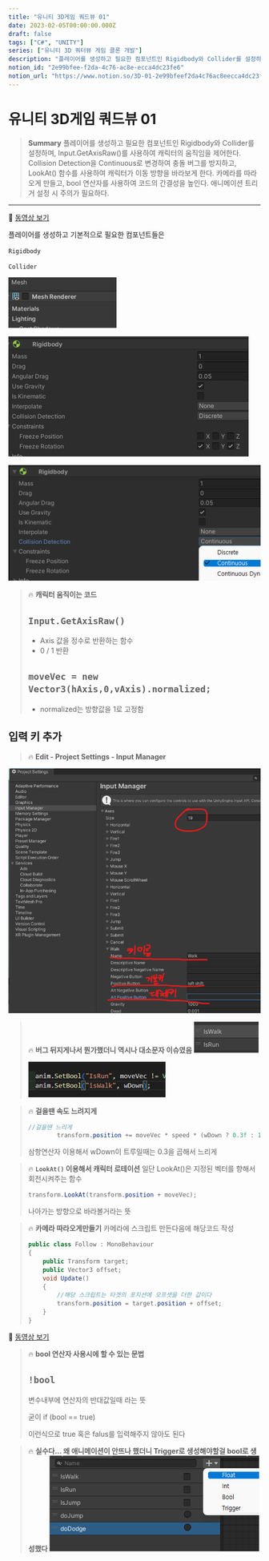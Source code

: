 ```yaml
---
title: "유니티 3D게임 쿼드뷰 01"
date: 2023-02-05T00:00:00.000Z
draft: false
tags: ["C#", "UNITY"]
series: ["유니티 3D 쿼터뷰 게임 클론 개발"]
description: "플레이어를 생성하고 필요한 컴포넌트인 Rigidbody와 Collider를 설정하며, Input.GetAxisRaw()를 사용하여 캐릭터의 움직임을 제어한다. Collision Detection을 Continuous로 변경하여 충돌 버그를 방지하고, LookAt() 함수를 사용하여 캐릭터가 이동 방향을 바라보게 한다. 카메라를 따라오게 만들고, bool 연산자를 사용하여 코드의 간결성을 높인다. 애니메이션 트리거 설정 시 주의가 필요하다."
notion_id: "2e99bfee-f2da-4c76-ac8e-ecca4dc23fe6"
notion_url: "https://www.notion.so/3D-01-2e99bfeef2da4c76ac8eecca4dc23fe6"
---
```


# 유니티 3D게임 쿼드뷰 01

> **Summary**
> 플레이어를 생성하고 필요한 컴포넌트인 Rigidbody와 Collider를 설정하며, Input.GetAxisRaw()를 사용하여 캐릭터의 움직임을 제어한다. Collision Detection을 Continuous로 변경하여 충돌 버그를 방지하고, LookAt() 함수를 사용하여 캐릭터가 이동 방향을 바라보게 한다. 카메라를 따라오게 만들고, bool 연산자를 사용하여 코드의 간결성을 높인다. 애니메이션 트리거 설정 시 주의가 필요하다.

---

🎥 [동영상 보기](https://www.youtube.com/watch?v=WkMM7Uu2AoA&list=PLO-mt5Iu5TeYkrBzWKuTCl6IUm_bA6BKy&index=1)

플레이어를 생성하고 기본적으로 필요한 컴포넌트들은

`Rigidbody`

`Collider`

![Image](image_637ebddafe3f.png)

![Image](image_9d85db4d3941.png)

![Image](image_9dcb0b430f35.png)


> 🔥 ****캐릭터 움직이는 코드****
> ## `Input.GetAxisRaw()`
>
> - Axis 값을 정수로 반환하는 함수
> - 0 / 1 반환
>
> ## `moveVec = new Vector3(hAxis,0,vAxis).normalized;`
>
> - normalized는 방향값을 1로 고정함
>


## 입력 키 추가

> 🔥 **Edit - Project Settings - Input Manager**

![Image](image_e74d9f0b9445.png)


> 🔥 **버그 뒤지게나서 뭔가했더니 역시나 대소문자 이슈였음**
> ![Image](image_8fcbbf737de7.png)
>
> ![Image](image_1d051283cad9.png)
>
>
>

> 🔥 **걸을땐 속도 느려지게**
> ```c#
> //걸을땐 느리게
>         transform.position += moveVec * speed * (wDown ? 0.3f : 1f) * Time.deltaTime;
> ```
>
> 삼항연산자 이용해서 wDown이 트루일때는 0.3을 곱해서 느리게
>
>

> 🔥 **`LookAt()` 이용해서 캐릭터 로테이션**
> 일단 LookAt()은 지정된 벡터를 향해서 회전시켜주는 함수
>
> ```c#
> transform.LookAt(transform.position + moveVec);
> ```
>
> 나아가는 방향으로 바라볼거라는 뜻
>
>

> 🔥 **카메라 따라오게만들기**
> 카메라에 스크립트 만든다음에 해당코드 작성
>
> ```c#
> public class Follow : MonoBehaviour
> {
>     public Transform target;
>     public Vector3 offset;
>     void Update()
>     {
>         //해당 스크립트는 타겟의 포지션에 오프셋을 더한 값이다
>         transform.position = target.position + offset;
>     }
> }
> ```
>
>

🎥 [동영상 보기](https://www.youtube.com/watch?v=eZ8Dm809j4c&list=PLO-mt5Iu5TeYkrBzWKuTCl6IUm_bA6BKy&index=3)

> 🔥 **bool 연산자 사용시에 할 수 있는 문법**
> ## `!bool`
>
> 변수내부에 연산자의 반대값일때 라는 뜻
>
> 굳이 if (bool == true)
>
> 이런식으로 true 혹은 falus를 입력해주지 않아도 된다
>
>

> 🔥 **실수다… 왜 애니메이션이 안뜨나 했더니 Trigger로 생성해야할걸 bool로 생성했다**
> ![Image](image_2e6af0b78178.png)
>
>

